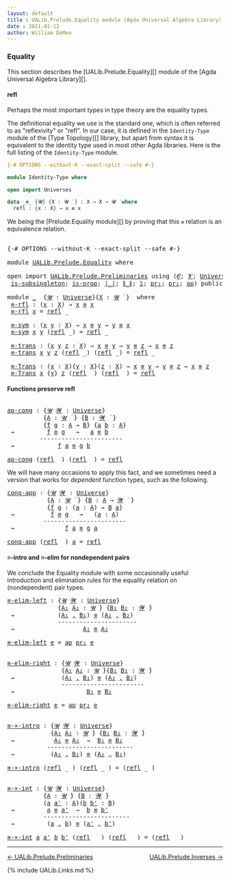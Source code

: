 ```yaml
---
layout: default
title : UALib.Prelude.Equality module (Agda Universal Algebra Library)
date : 2021-01-12
author: William DeMeo
---
```


### <a id="equality">Equality</a>

This section describes the [UALib.Prelude.Equality][] module of the [Agda Universal Algebra Library][].

#### refl

Perhaps the most important types in type theory are the equality types.

The definitional equality we use is the standard one, which is often referred to as "reflexivity" or "refl". In our case, it is defined in the `Identity-Type` module of the [Type Topology][] library, but apart from syntax it is equivalent to the identity type used in most other Agda libraries.  Here is the full listing of the `Identity-Type` module.

```agda
{-# OPTIONS --without-K --exact-split --safe #-}

module Identity-Type where

open import Universes

data _≡_ {𝓤} {X : 𝓤 ̇ } : X → X → 𝓤 ̇ where
  refl : {x : X} → x ≡ x
```

We being the [Prelude.Equality module][] by proving that this `≡` relation is an equivalence relation.

<pre class="Agda">

<a id="1015" class="Symbol">{-#</a> <a id="1019" class="Keyword">OPTIONS</a> <a id="1027" class="Pragma">--without-K</a> <a id="1039" class="Pragma">--exact-split</a> <a id="1053" class="Pragma">--safe</a> <a id="1060" class="Symbol">#-}</a>

<a id="1065" class="Keyword">module</a> <a id="1072" href="UALib.Prelude.Equality.html" class="Module">UALib.Prelude.Equality</a> <a id="1095" class="Keyword">where</a>

<a id="1102" class="Keyword">open</a> <a id="1107" class="Keyword">import</a> <a id="1114" href="UALib.Prelude.Preliminaries.html" class="Module">UALib.Prelude.Preliminaries</a> <a id="1142" class="Keyword">using</a> <a id="1148" class="Symbol">(</a><a id="1149" href="universes.html#613" class="Generalizable">𝓞</a><a id="1150" class="Symbol">;</a> <a id="1152" href="universes.html#617" class="Generalizable">𝓥</a><a id="1153" class="Symbol">;</a> <a id="1155" href="universes.html#551" class="Postulate">Universe</a><a id="1163" class="Symbol">;</a> <a id="1165" href="universes.html#758" class="Function Operator">_̇</a><a id="1167" class="Symbol">;</a> <a id="1169" href="Agda.Primitive.html#636" class="Primitive Operator">_⊔_</a><a id="1172" class="Symbol">;</a> <a id="1174" href="universes.html#527" class="Primitive">_⁺</a><a id="1176" class="Symbol">;</a> <a id="1178" href="UALib.Prelude.Preliminaries.html#5508" class="Datatype Operator">_≡_</a><a id="1181" class="Symbol">;</a> <a id="1183" href="UALib.Prelude.Preliminaries.html#5544" class="InductiveConstructor">refl</a><a id="1187" class="Symbol">;</a> <a id="1189" href="Sigma-Type.html#120" class="Record">Σ</a><a id="1190" class="Symbol">;</a> <a id="1192" href="MGS-MLTT.html#3074" class="Function">-Σ</a><a id="1194" class="Symbol">;</a> <a id="1196" href="MGS-MLTT.html#3515" class="Function Operator">_×_</a><a id="1199" class="Symbol">;</a> <a id="1201" href="UALib.Prelude.Preliminaries.html#5617" class="InductiveConstructor Operator">_,_</a><a id="1204" class="Symbol">;</a>
 <a id="1207" href="MGS-Basic-UF.html#743" class="Function">is-subsingleton</a><a id="1222" class="Symbol">;</a> <a id="1224" href="MGS-Basic-UF.html#1827" class="Function">is-prop</a><a id="1231" class="Symbol">;</a> <a id="1233" href="UALib.Prelude.Preliminaries.html#7503" class="Function Operator">∣_∣</a><a id="1236" class="Symbol">;</a> <a id="1238" href="UALib.Prelude.Preliminaries.html#7581" class="Function Operator">∥_∥</a><a id="1241" class="Symbol">;</a> <a id="1243" href="MGS-MLTT.html#408" class="Function">𝟙</a><a id="1244" class="Symbol">;</a> <a id="1246" href="MGS-MLTT.html#2942" class="Function">pr₁</a><a id="1249" class="Symbol">;</a> <a id="1251" href="MGS-MLTT.html#3001" class="Function">pr₂</a><a id="1254" class="Symbol">;</a> <a id="1256" href="MGS-MLTT.html#6613" class="Function">ap</a><a id="1258" class="Symbol">)</a> <a id="1260" class="Keyword">public</a>

<a id="1268" class="Keyword">module</a> <a id="1275" href="UALib.Prelude.Equality.html#1275" class="Module">_</a>  <a id="1278" class="Symbol">{</a><a id="1279" href="UALib.Prelude.Equality.html#1279" class="Bound">𝓤</a> <a id="1281" class="Symbol">:</a> <a id="1283" href="universes.html#551" class="Postulate">Universe</a><a id="1291" class="Symbol">}{</a><a id="1293" href="UALib.Prelude.Equality.html#1293" class="Bound">X</a> <a id="1295" class="Symbol">:</a> <a id="1297" href="UALib.Prelude.Equality.html#1279" class="Bound">𝓤</a> <a id="1299" href="universes.html#758" class="Function Operator">̇</a> <a id="1301" class="Symbol">}</a>  <a id="1304" class="Keyword">where</a>
 <a id="1311" href="UALib.Prelude.Equality.html#1311" class="Function">≡-rfl</a> <a id="1317" class="Symbol">:</a> <a id="1319" class="Symbol">(</a><a id="1320" href="UALib.Prelude.Equality.html#1320" class="Bound">x</a> <a id="1322" class="Symbol">:</a> <a id="1324" href="UALib.Prelude.Equality.html#1293" class="Bound">X</a><a id="1325" class="Symbol">)</a> <a id="1327" class="Symbol">→</a> <a id="1329" href="UALib.Prelude.Equality.html#1320" class="Bound">x</a> <a id="1331" href="UALib.Prelude.Preliminaries.html#5508" class="Datatype Operator">≡</a> <a id="1333" href="UALib.Prelude.Equality.html#1320" class="Bound">x</a>
 <a id="1336" href="UALib.Prelude.Equality.html#1311" class="Function">≡-rfl</a> <a id="1342" href="UALib.Prelude.Equality.html#1342" class="Bound">x</a> <a id="1344" class="Symbol">=</a> <a id="1346" href="UALib.Prelude.Preliminaries.html#5544" class="InductiveConstructor">refl</a> <a id="1351" class="Symbol">_</a>

 <a id="1355" href="UALib.Prelude.Equality.html#1355" class="Function">≡-sym</a> <a id="1361" class="Symbol">:</a> <a id="1363" class="Symbol">(</a><a id="1364" href="UALib.Prelude.Equality.html#1364" class="Bound">x</a> <a id="1366" href="UALib.Prelude.Equality.html#1366" class="Bound">y</a> <a id="1368" class="Symbol">:</a> <a id="1370" href="UALib.Prelude.Equality.html#1293" class="Bound">X</a><a id="1371" class="Symbol">)</a> <a id="1373" class="Symbol">→</a> <a id="1375" href="UALib.Prelude.Equality.html#1364" class="Bound">x</a> <a id="1377" href="UALib.Prelude.Preliminaries.html#5508" class="Datatype Operator">≡</a> <a id="1379" href="UALib.Prelude.Equality.html#1366" class="Bound">y</a> <a id="1381" class="Symbol">→</a> <a id="1383" href="UALib.Prelude.Equality.html#1366" class="Bound">y</a> <a id="1385" href="UALib.Prelude.Preliminaries.html#5508" class="Datatype Operator">≡</a> <a id="1387" href="UALib.Prelude.Equality.html#1364" class="Bound">x</a>
 <a id="1390" href="UALib.Prelude.Equality.html#1355" class="Function">≡-sym</a> <a id="1396" href="UALib.Prelude.Equality.html#1396" class="Bound">x</a> <a id="1398" href="UALib.Prelude.Equality.html#1398" class="Bound">y</a> <a id="1400" class="Symbol">(</a><a id="1401" href="UALib.Prelude.Preliminaries.html#5544" class="InductiveConstructor">refl</a> <a id="1406" class="Symbol">_)</a> <a id="1409" class="Symbol">=</a> <a id="1411" href="UALib.Prelude.Preliminaries.html#5544" class="InductiveConstructor">refl</a> <a id="1416" class="Symbol">_</a>

 <a id="1420" href="UALib.Prelude.Equality.html#1420" class="Function">≡-trans</a> <a id="1428" class="Symbol">:</a> <a id="1430" class="Symbol">(</a><a id="1431" href="UALib.Prelude.Equality.html#1431" class="Bound">x</a> <a id="1433" href="UALib.Prelude.Equality.html#1433" class="Bound">y</a> <a id="1435" href="UALib.Prelude.Equality.html#1435" class="Bound">z</a> <a id="1437" class="Symbol">:</a> <a id="1439" href="UALib.Prelude.Equality.html#1293" class="Bound">X</a><a id="1440" class="Symbol">)</a> <a id="1442" class="Symbol">→</a> <a id="1444" href="UALib.Prelude.Equality.html#1431" class="Bound">x</a> <a id="1446" href="UALib.Prelude.Preliminaries.html#5508" class="Datatype Operator">≡</a> <a id="1448" href="UALib.Prelude.Equality.html#1433" class="Bound">y</a> <a id="1450" class="Symbol">→</a> <a id="1452" href="UALib.Prelude.Equality.html#1433" class="Bound">y</a> <a id="1454" href="UALib.Prelude.Preliminaries.html#5508" class="Datatype Operator">≡</a> <a id="1456" href="UALib.Prelude.Equality.html#1435" class="Bound">z</a> <a id="1458" class="Symbol">→</a> <a id="1460" href="UALib.Prelude.Equality.html#1431" class="Bound">x</a> <a id="1462" href="UALib.Prelude.Preliminaries.html#5508" class="Datatype Operator">≡</a> <a id="1464" href="UALib.Prelude.Equality.html#1435" class="Bound">z</a>
 <a id="1467" href="UALib.Prelude.Equality.html#1420" class="Function">≡-trans</a> <a id="1475" href="UALib.Prelude.Equality.html#1475" class="Bound">x</a> <a id="1477" href="UALib.Prelude.Equality.html#1477" class="Bound">y</a> <a id="1479" href="UALib.Prelude.Equality.html#1479" class="Bound">z</a> <a id="1481" class="Symbol">(</a><a id="1482" href="UALib.Prelude.Preliminaries.html#5544" class="InductiveConstructor">refl</a> <a id="1487" class="Symbol">_)</a> <a id="1490" class="Symbol">(</a><a id="1491" href="UALib.Prelude.Preliminaries.html#5544" class="InductiveConstructor">refl</a> <a id="1496" class="Symbol">_)</a> <a id="1499" class="Symbol">=</a> <a id="1501" href="UALib.Prelude.Preliminaries.html#5544" class="InductiveConstructor">refl</a> <a id="1506" class="Symbol">_</a>

 <a id="1510" href="UALib.Prelude.Equality.html#1510" class="Function">≡-Trans</a> <a id="1518" class="Symbol">:</a> <a id="1520" class="Symbol">(</a><a id="1521" href="UALib.Prelude.Equality.html#1521" class="Bound">x</a> <a id="1523" class="Symbol">:</a> <a id="1525" href="UALib.Prelude.Equality.html#1293" class="Bound">X</a><a id="1526" class="Symbol">){</a><a id="1528" href="UALib.Prelude.Equality.html#1528" class="Bound">y</a> <a id="1530" class="Symbol">:</a> <a id="1532" href="UALib.Prelude.Equality.html#1293" class="Bound">X</a><a id="1533" class="Symbol">}(</a><a id="1535" href="UALib.Prelude.Equality.html#1535" class="Bound">z</a> <a id="1537" class="Symbol">:</a> <a id="1539" href="UALib.Prelude.Equality.html#1293" class="Bound">X</a><a id="1540" class="Symbol">)</a> <a id="1542" class="Symbol">→</a> <a id="1544" href="UALib.Prelude.Equality.html#1521" class="Bound">x</a> <a id="1546" href="UALib.Prelude.Preliminaries.html#5508" class="Datatype Operator">≡</a> <a id="1548" href="UALib.Prelude.Equality.html#1528" class="Bound">y</a> <a id="1550" class="Symbol">→</a> <a id="1552" href="UALib.Prelude.Equality.html#1528" class="Bound">y</a> <a id="1554" href="UALib.Prelude.Preliminaries.html#5508" class="Datatype Operator">≡</a> <a id="1556" href="UALib.Prelude.Equality.html#1535" class="Bound">z</a> <a id="1558" class="Symbol">→</a> <a id="1560" href="UALib.Prelude.Equality.html#1521" class="Bound">x</a> <a id="1562" href="UALib.Prelude.Preliminaries.html#5508" class="Datatype Operator">≡</a> <a id="1564" href="UALib.Prelude.Equality.html#1535" class="Bound">z</a>
 <a id="1567" href="UALib.Prelude.Equality.html#1510" class="Function">≡-Trans</a> <a id="1575" href="UALib.Prelude.Equality.html#1575" class="Bound">x</a> <a id="1577" class="Symbol">{</a><a id="1578" href="UALib.Prelude.Equality.html#1578" class="Bound">y</a><a id="1579" class="Symbol">}</a> <a id="1581" href="UALib.Prelude.Equality.html#1581" class="Bound">z</a> <a id="1583" class="Symbol">(</a><a id="1584" href="UALib.Prelude.Preliminaries.html#5544" class="InductiveConstructor">refl</a> <a id="1589" class="Symbol">_)</a> <a id="1592" class="Symbol">(</a><a id="1593" href="UALib.Prelude.Preliminaries.html#5544" class="InductiveConstructor">refl</a> <a id="1598" class="Symbol">_)</a> <a id="1601" class="Symbol">=</a> <a id="1603" href="UALib.Prelude.Preliminaries.html#5544" class="InductiveConstructor">refl</a> <a id="1608" class="Symbol">_</a>
</pre>

#### Functions preserve refl

<pre class="Agda">

<a id="ap-cong"></a><a id="1666" href="UALib.Prelude.Equality.html#1666" class="Function">ap-cong</a> <a id="1674" class="Symbol">:</a> <a id="1676" class="Symbol">{</a><a id="1677" href="UALib.Prelude.Equality.html#1677" class="Bound">𝓤</a> <a id="1679" href="UALib.Prelude.Equality.html#1679" class="Bound">𝓦</a> <a id="1681" class="Symbol">:</a> <a id="1683" href="universes.html#551" class="Postulate">Universe</a><a id="1691" class="Symbol">}</a>
          <a id="1703" class="Symbol">{</a><a id="1704" href="UALib.Prelude.Equality.html#1704" class="Bound">A</a> <a id="1706" class="Symbol">:</a> <a id="1708" href="UALib.Prelude.Equality.html#1677" class="Bound">𝓤</a> <a id="1710" href="universes.html#758" class="Function Operator">̇</a> <a id="1712" class="Symbol">}</a> <a id="1714" class="Symbol">{</a><a id="1715" href="UALib.Prelude.Equality.html#1715" class="Bound">B</a> <a id="1717" class="Symbol">:</a> <a id="1719" href="UALib.Prelude.Equality.html#1679" class="Bound">𝓦</a> <a id="1721" href="universes.html#758" class="Function Operator">̇</a> <a id="1723" class="Symbol">}</a>
          <a id="1735" class="Symbol">{</a><a id="1736" href="UALib.Prelude.Equality.html#1736" class="Bound">f</a> <a id="1738" href="UALib.Prelude.Equality.html#1738" class="Bound">g</a> <a id="1740" class="Symbol">:</a> <a id="1742" href="UALib.Prelude.Equality.html#1704" class="Bound">A</a> <a id="1744" class="Symbol">→</a> <a id="1746" href="UALib.Prelude.Equality.html#1715" class="Bound">B</a><a id="1747" class="Symbol">}</a> <a id="1749" class="Symbol">{</a><a id="1750" href="UALib.Prelude.Equality.html#1750" class="Bound">a</a> <a id="1752" href="UALib.Prelude.Equality.html#1752" class="Bound">b</a> <a id="1754" class="Symbol">:</a> <a id="1756" href="UALib.Prelude.Equality.html#1704" class="Bound">A</a><a id="1757" class="Symbol">}</a>
 <a id="1760" class="Symbol">→</a>         <a id="1770" href="UALib.Prelude.Equality.html#1736" class="Bound">f</a> <a id="1772" href="UALib.Prelude.Preliminaries.html#5508" class="Datatype Operator">≡</a> <a id="1774" href="UALib.Prelude.Equality.html#1738" class="Bound">g</a>   <a id="1778" class="Symbol">→</a>   <a id="1782" href="UALib.Prelude.Equality.html#1750" class="Bound">a</a> <a id="1784" href="UALib.Prelude.Preliminaries.html#5508" class="Datatype Operator">≡</a> <a id="1786" href="UALib.Prelude.Equality.html#1752" class="Bound">b</a>
         <a id="1797" class="Comment">-----------------------</a>
 <a id="1822" class="Symbol">→</a>            <a id="1835" href="UALib.Prelude.Equality.html#1736" class="Bound">f</a> <a id="1837" href="UALib.Prelude.Equality.html#1750" class="Bound">a</a> <a id="1839" href="UALib.Prelude.Preliminaries.html#5508" class="Datatype Operator">≡</a> <a id="1841" href="UALib.Prelude.Equality.html#1738" class="Bound">g</a> <a id="1843" href="UALib.Prelude.Equality.html#1752" class="Bound">b</a>

<a id="1846" href="UALib.Prelude.Equality.html#1666" class="Function">ap-cong</a> <a id="1854" class="Symbol">(</a><a id="1855" href="UALib.Prelude.Preliminaries.html#5544" class="InductiveConstructor">refl</a> <a id="1860" class="Symbol">_)</a> <a id="1863" class="Symbol">(</a><a id="1864" href="UALib.Prelude.Preliminaries.html#5544" class="InductiveConstructor">refl</a> <a id="1869" class="Symbol">_)</a> <a id="1872" class="Symbol">=</a> <a id="1874" href="UALib.Prelude.Preliminaries.html#5544" class="InductiveConstructor">refl</a> <a id="1879" class="Symbol">_</a>
</pre>

We will have many occasions to apply this fact, and we sometimes need a version that works for *dependent* function types, such as the following.

<pre class="Agda">
<a id="cong-app"></a><a id="2053" href="UALib.Prelude.Equality.html#2053" class="Function">cong-app</a> <a id="2062" class="Symbol">:</a> <a id="2064" class="Symbol">{</a><a id="2065" href="UALib.Prelude.Equality.html#2065" class="Bound">𝓤</a> <a id="2067" href="UALib.Prelude.Equality.html#2067" class="Bound">𝓦</a> <a id="2069" class="Symbol">:</a> <a id="2071" href="universes.html#551" class="Postulate">Universe</a><a id="2079" class="Symbol">}</a>
           <a id="2092" class="Symbol">{</a><a id="2093" href="UALib.Prelude.Equality.html#2093" class="Bound">A</a> <a id="2095" class="Symbol">:</a> <a id="2097" href="UALib.Prelude.Equality.html#2065" class="Bound">𝓤</a> <a id="2099" href="universes.html#758" class="Function Operator">̇</a> <a id="2101" class="Symbol">}</a> <a id="2103" class="Symbol">{</a><a id="2104" href="UALib.Prelude.Equality.html#2104" class="Bound">B</a> <a id="2106" class="Symbol">:</a> <a id="2108" href="UALib.Prelude.Equality.html#2093" class="Bound">A</a> <a id="2110" class="Symbol">→</a> <a id="2112" href="UALib.Prelude.Equality.html#2067" class="Bound">𝓦</a> <a id="2114" href="universes.html#758" class="Function Operator">̇</a> <a id="2116" class="Symbol">}</a>
           <a id="2129" class="Symbol">{</a><a id="2130" href="UALib.Prelude.Equality.html#2130" class="Bound">f</a> <a id="2132" href="UALib.Prelude.Equality.html#2132" class="Bound">g</a> <a id="2134" class="Symbol">:</a> <a id="2136" class="Symbol">(</a><a id="2137" href="UALib.Prelude.Equality.html#2137" class="Bound">a</a> <a id="2139" class="Symbol">:</a> <a id="2141" href="UALib.Prelude.Equality.html#2093" class="Bound">A</a><a id="2142" class="Symbol">)</a> <a id="2144" class="Symbol">→</a> <a id="2146" href="UALib.Prelude.Equality.html#2104" class="Bound">B</a> <a id="2148" href="UALib.Prelude.Equality.html#2137" class="Bound">a</a><a id="2149" class="Symbol">}</a>
 <a id="2152" class="Symbol">→</a>          <a id="2163" href="UALib.Prelude.Equality.html#2130" class="Bound">f</a> <a id="2165" href="UALib.Prelude.Preliminaries.html#5508" class="Datatype Operator">≡</a> <a id="2167" href="UALib.Prelude.Equality.html#2132" class="Bound">g</a>   <a id="2171" class="Symbol">→</a>   <a id="2175" class="Symbol">(</a><a id="2176" href="UALib.Prelude.Equality.html#2176" class="Bound">a</a> <a id="2178" class="Symbol">:</a> <a id="2180" href="UALib.Prelude.Equality.html#2093" class="Bound">A</a><a id="2181" class="Symbol">)</a>
          <a id="2193" class="Comment">-----------------------</a>
 <a id="2218" class="Symbol">→</a>              <a id="2233" href="UALib.Prelude.Equality.html#2130" class="Bound">f</a> <a id="2235" href="UALib.Prelude.Equality.html#2176" class="Bound">a</a> <a id="2237" href="UALib.Prelude.Preliminaries.html#5508" class="Datatype Operator">≡</a> <a id="2239" href="UALib.Prelude.Equality.html#2132" class="Bound">g</a> <a id="2241" href="UALib.Prelude.Equality.html#2176" class="Bound">a</a>

<a id="2244" href="UALib.Prelude.Equality.html#2053" class="Function">cong-app</a> <a id="2253" class="Symbol">(</a><a id="2254" href="UALib.Prelude.Preliminaries.html#5544" class="InductiveConstructor">refl</a> <a id="2259" class="Symbol">_)</a> <a id="2262" href="UALib.Prelude.Equality.html#2262" class="Bound">a</a> <a id="2264" class="Symbol">=</a> <a id="2266" href="UALib.Prelude.Preliminaries.html#5544" class="InductiveConstructor">refl</a> <a id="2271" class="Symbol">_</a>
</pre>

#### ≡-intro and ≡-elim for nondependent pairs

We conclude the Equality module with some occasionally useful introduction and elimination rules for the equality relation on (nondependent) pair types.

<pre class="Agda">
<a id="≡-elim-left"></a><a id="2500" href="UALib.Prelude.Equality.html#2500" class="Function">≡-elim-left</a> <a id="2512" class="Symbol">:</a> <a id="2514" class="Symbol">{</a><a id="2515" href="UALib.Prelude.Equality.html#2515" class="Bound">𝓤</a> <a id="2517" href="UALib.Prelude.Equality.html#2517" class="Bound">𝓦</a> <a id="2519" class="Symbol">:</a> <a id="2521" href="universes.html#551" class="Postulate">Universe</a><a id="2529" class="Symbol">}</a>
              <a id="2545" class="Symbol">{</a><a id="2546" href="UALib.Prelude.Equality.html#2546" class="Bound">A₁</a> <a id="2549" href="UALib.Prelude.Equality.html#2549" class="Bound">A₂</a> <a id="2552" class="Symbol">:</a> <a id="2554" href="UALib.Prelude.Equality.html#2515" class="Bound">𝓤</a> <a id="2556" href="universes.html#758" class="Function Operator">̇</a><a id="2557" class="Symbol">}</a> <a id="2559" class="Symbol">{</a><a id="2560" href="UALib.Prelude.Equality.html#2560" class="Bound">B₁</a> <a id="2563" href="UALib.Prelude.Equality.html#2563" class="Bound">B₂</a> <a id="2566" class="Symbol">:</a> <a id="2568" href="UALib.Prelude.Equality.html#2517" class="Bound">𝓦</a> <a id="2570" href="universes.html#758" class="Function Operator">̇</a><a id="2571" class="Symbol">}</a>
 <a id="2574" class="Symbol">→</a>            <a id="2587" class="Symbol">(</a><a id="2588" href="UALib.Prelude.Equality.html#2546" class="Bound">A₁</a> <a id="2591" href="UALib.Prelude.Preliminaries.html#5617" class="InductiveConstructor Operator">,</a> <a id="2593" href="UALib.Prelude.Equality.html#2560" class="Bound">B₁</a><a id="2595" class="Symbol">)</a> <a id="2597" href="UALib.Prelude.Preliminaries.html#5508" class="Datatype Operator">≡</a> <a id="2599" class="Symbol">(</a><a id="2600" href="UALib.Prelude.Equality.html#2549" class="Bound">A₂</a> <a id="2603" href="UALib.Prelude.Preliminaries.html#5617" class="InductiveConstructor Operator">,</a> <a id="2605" href="UALib.Prelude.Equality.html#2563" class="Bound">B₂</a><a id="2607" class="Symbol">)</a>
              <a id="2623" class="Comment">----------------------</a>
 <a id="2647" class="Symbol">→</a>                   <a id="2667" href="UALib.Prelude.Equality.html#2546" class="Bound">A₁</a> <a id="2670" href="UALib.Prelude.Preliminaries.html#5508" class="Datatype Operator">≡</a> <a id="2672" href="UALib.Prelude.Equality.html#2549" class="Bound">A₂</a>

<a id="2676" href="UALib.Prelude.Equality.html#2500" class="Function">≡-elim-left</a> <a id="2688" href="UALib.Prelude.Equality.html#2688" class="Bound">e</a> <a id="2690" class="Symbol">=</a> <a id="2692" href="MGS-MLTT.html#6613" class="Function">ap</a> <a id="2695" href="MGS-MLTT.html#2942" class="Function">pr₁</a> <a id="2699" href="UALib.Prelude.Equality.html#2688" class="Bound">e</a>


<a id="≡-elim-right"></a><a id="2703" href="UALib.Prelude.Equality.html#2703" class="Function">≡-elim-right</a> <a id="2716" class="Symbol">:</a> <a id="2718" class="Symbol">{</a><a id="2719" href="UALib.Prelude.Equality.html#2719" class="Bound">𝓤</a> <a id="2721" href="UALib.Prelude.Equality.html#2721" class="Bound">𝓦</a> <a id="2723" class="Symbol">:</a> <a id="2725" href="universes.html#551" class="Postulate">Universe</a><a id="2733" class="Symbol">}</a>
               <a id="2750" class="Symbol">{</a><a id="2751" href="UALib.Prelude.Equality.html#2751" class="Bound">A₁</a> <a id="2754" href="UALib.Prelude.Equality.html#2754" class="Bound">A₂</a> <a id="2757" class="Symbol">:</a> <a id="2759" href="UALib.Prelude.Equality.html#2719" class="Bound">𝓤</a> <a id="2761" href="universes.html#758" class="Function Operator">̇</a><a id="2762" class="Symbol">}{</a><a id="2764" href="UALib.Prelude.Equality.html#2764" class="Bound">B₁</a> <a id="2767" href="UALib.Prelude.Equality.html#2767" class="Bound">B₂</a> <a id="2770" class="Symbol">:</a> <a id="2772" href="UALib.Prelude.Equality.html#2721" class="Bound">𝓦</a> <a id="2774" href="universes.html#758" class="Function Operator">̇</a><a id="2775" class="Symbol">}</a>
 <a id="2778" class="Symbol">→</a>             <a id="2792" class="Symbol">(</a><a id="2793" href="UALib.Prelude.Equality.html#2751" class="Bound">A₁</a> <a id="2796" href="UALib.Prelude.Preliminaries.html#5617" class="InductiveConstructor Operator">,</a> <a id="2798" href="UALib.Prelude.Equality.html#2764" class="Bound">B₁</a><a id="2800" class="Symbol">)</a> <a id="2802" href="UALib.Prelude.Preliminaries.html#5508" class="Datatype Operator">≡</a> <a id="2804" class="Symbol">(</a><a id="2805" href="UALib.Prelude.Equality.html#2754" class="Bound">A₂</a> <a id="2808" href="UALib.Prelude.Preliminaries.html#5617" class="InductiveConstructor Operator">,</a> <a id="2810" href="UALib.Prelude.Equality.html#2767" class="Bound">B₂</a><a id="2812" class="Symbol">)</a>
               <a id="2829" class="Comment">-----------------------</a>
 <a id="2854" class="Symbol">→</a>                    <a id="2875" href="UALib.Prelude.Equality.html#2764" class="Bound">B₁</a> <a id="2878" href="UALib.Prelude.Preliminaries.html#5508" class="Datatype Operator">≡</a> <a id="2880" href="UALib.Prelude.Equality.html#2767" class="Bound">B₂</a>

<a id="2884" href="UALib.Prelude.Equality.html#2703" class="Function">≡-elim-right</a> <a id="2897" href="UALib.Prelude.Equality.html#2897" class="Bound">e</a> <a id="2899" class="Symbol">=</a> <a id="2901" href="MGS-MLTT.html#6613" class="Function">ap</a> <a id="2904" href="MGS-MLTT.html#3001" class="Function">pr₂</a> <a id="2908" href="UALib.Prelude.Equality.html#2897" class="Bound">e</a>


<a id="≡-×-intro"></a><a id="2912" href="UALib.Prelude.Equality.html#2912" class="Function">≡-×-intro</a> <a id="2922" class="Symbol">:</a> <a id="2924" class="Symbol">{</a><a id="2925" href="UALib.Prelude.Equality.html#2925" class="Bound">𝓤</a> <a id="2927" href="UALib.Prelude.Equality.html#2927" class="Bound">𝓦</a> <a id="2929" class="Symbol">:</a> <a id="2931" href="universes.html#551" class="Postulate">Universe</a><a id="2939" class="Symbol">}</a>
            <a id="2953" class="Symbol">{</a><a id="2954" href="UALib.Prelude.Equality.html#2954" class="Bound">A₁</a> <a id="2957" href="UALib.Prelude.Equality.html#2957" class="Bound">A₂</a> <a id="2960" class="Symbol">:</a> <a id="2962" href="UALib.Prelude.Equality.html#2925" class="Bound">𝓤</a> <a id="2964" href="universes.html#758" class="Function Operator">̇</a><a id="2965" class="Symbol">}</a> <a id="2967" class="Symbol">{</a><a id="2968" href="UALib.Prelude.Equality.html#2968" class="Bound">B₁</a> <a id="2971" href="UALib.Prelude.Equality.html#2971" class="Bound">B₂</a> <a id="2974" class="Symbol">:</a> <a id="2976" href="UALib.Prelude.Equality.html#2927" class="Bound">𝓦</a> <a id="2978" href="universes.html#758" class="Function Operator">̇</a><a id="2979" class="Symbol">}</a>
 <a id="2982" class="Symbol">→</a>           <a id="2994" href="UALib.Prelude.Equality.html#2954" class="Bound">A₁</a> <a id="2997" href="UALib.Prelude.Preliminaries.html#5508" class="Datatype Operator">≡</a> <a id="2999" href="UALib.Prelude.Equality.html#2957" class="Bound">A₂</a>  <a id="3003" class="Symbol">→</a>  <a id="3006" href="UALib.Prelude.Equality.html#2968" class="Bound">B₁</a> <a id="3009" href="UALib.Prelude.Preliminaries.html#5508" class="Datatype Operator">≡</a> <a id="3011" href="UALib.Prelude.Equality.html#2971" class="Bound">B₂</a>
           <a id="3025" class="Comment">------------------------</a>
 <a id="3051" class="Symbol">→</a>          <a id="3062" class="Symbol">(</a><a id="3063" href="UALib.Prelude.Equality.html#2954" class="Bound">A₁</a> <a id="3066" href="UALib.Prelude.Preliminaries.html#5617" class="InductiveConstructor Operator">,</a> <a id="3068" href="UALib.Prelude.Equality.html#2968" class="Bound">B₁</a><a id="3070" class="Symbol">)</a> <a id="3072" href="UALib.Prelude.Preliminaries.html#5508" class="Datatype Operator">≡</a> <a id="3074" class="Symbol">(</a><a id="3075" href="UALib.Prelude.Equality.html#2957" class="Bound">A₂</a> <a id="3078" href="UALib.Prelude.Preliminaries.html#5617" class="InductiveConstructor Operator">,</a> <a id="3080" href="UALib.Prelude.Equality.html#2971" class="Bound">B₂</a><a id="3082" class="Symbol">)</a>

<a id="3085" href="UALib.Prelude.Equality.html#2912" class="Function">≡-×-intro</a> <a id="3095" class="Symbol">(</a><a id="3096" href="UALib.Prelude.Preliminaries.html#5544" class="InductiveConstructor">refl</a> <a id="3101" class="Symbol">_</a> <a id="3103" class="Symbol">)</a> <a id="3105" class="Symbol">(</a><a id="3106" href="UALib.Prelude.Preliminaries.html#5544" class="InductiveConstructor">refl</a> <a id="3111" class="Symbol">_</a> <a id="3113" class="Symbol">)</a> <a id="3115" class="Symbol">=</a> <a id="3117" class="Symbol">(</a><a id="3118" href="UALib.Prelude.Preliminaries.html#5544" class="InductiveConstructor">refl</a> <a id="3123" class="Symbol">_</a> <a id="3125" class="Symbol">)</a>


<a id="≡-×-int"></a><a id="3129" href="UALib.Prelude.Equality.html#3129" class="Function">≡-×-int</a> <a id="3137" class="Symbol">:</a> <a id="3139" class="Symbol">{</a><a id="3140" href="UALib.Prelude.Equality.html#3140" class="Bound">𝓤</a> <a id="3142" href="UALib.Prelude.Equality.html#3142" class="Bound">𝓦</a> <a id="3144" class="Symbol">:</a> <a id="3146" href="universes.html#551" class="Postulate">Universe</a><a id="3154" class="Symbol">}</a>
          <a id="3166" class="Symbol">{</a><a id="3167" href="UALib.Prelude.Equality.html#3167" class="Bound">A</a> <a id="3169" class="Symbol">:</a> <a id="3171" href="UALib.Prelude.Equality.html#3140" class="Bound">𝓤</a> <a id="3173" href="universes.html#758" class="Function Operator">̇</a><a id="3174" class="Symbol">}</a> <a id="3176" class="Symbol">{</a><a id="3177" href="UALib.Prelude.Equality.html#3177" class="Bound">B</a> <a id="3179" class="Symbol">:</a> <a id="3181" href="UALib.Prelude.Equality.html#3142" class="Bound">𝓦</a> <a id="3183" href="universes.html#758" class="Function Operator">̇</a><a id="3184" class="Symbol">}</a>
          <a id="3196" class="Symbol">(</a><a id="3197" href="UALib.Prelude.Equality.html#3197" class="Bound">a</a> <a id="3199" href="UALib.Prelude.Equality.html#3199" class="Bound">a&#39;</a> <a id="3202" class="Symbol">:</a> <a id="3204" href="UALib.Prelude.Equality.html#3167" class="Bound">A</a><a id="3205" class="Symbol">)(</a><a id="3207" href="UALib.Prelude.Equality.html#3207" class="Bound">b</a> <a id="3209" href="UALib.Prelude.Equality.html#3209" class="Bound">b&#39;</a> <a id="3212" class="Symbol">:</a> <a id="3214" href="UALib.Prelude.Equality.html#3177" class="Bound">B</a><a id="3215" class="Symbol">)</a>
 <a id="3218" class="Symbol">→</a>         <a id="3228" href="UALib.Prelude.Equality.html#3197" class="Bound">a</a> <a id="3230" href="UALib.Prelude.Preliminaries.html#5508" class="Datatype Operator">≡</a> <a id="3232" href="UALib.Prelude.Equality.html#3199" class="Bound">a&#39;</a>  <a id="3236" class="Symbol">→</a>  <a id="3239" href="UALib.Prelude.Equality.html#3207" class="Bound">b</a> <a id="3241" href="UALib.Prelude.Preliminaries.html#5508" class="Datatype Operator">≡</a> <a id="3243" href="UALib.Prelude.Equality.html#3209" class="Bound">b&#39;</a>
          <a id="3256" class="Comment">------------------------</a>
 <a id="3282" class="Symbol">→</a>         <a id="3292" class="Symbol">(</a><a id="3293" href="UALib.Prelude.Equality.html#3197" class="Bound">a</a> <a id="3295" href="UALib.Prelude.Preliminaries.html#5617" class="InductiveConstructor Operator">,</a> <a id="3297" href="UALib.Prelude.Equality.html#3207" class="Bound">b</a><a id="3298" class="Symbol">)</a> <a id="3300" href="UALib.Prelude.Preliminaries.html#5508" class="Datatype Operator">≡</a> <a id="3302" class="Symbol">(</a><a id="3303" href="UALib.Prelude.Equality.html#3199" class="Bound">a&#39;</a> <a id="3306" href="UALib.Prelude.Preliminaries.html#5617" class="InductiveConstructor Operator">,</a> <a id="3308" href="UALib.Prelude.Equality.html#3209" class="Bound">b&#39;</a><a id="3310" class="Symbol">)</a>

<a id="3313" href="UALib.Prelude.Equality.html#3129" class="Function">≡-×-int</a> <a id="3321" href="UALib.Prelude.Equality.html#3321" class="Bound">a</a> <a id="3323" href="UALib.Prelude.Equality.html#3323" class="Bound">a&#39;</a> <a id="3326" href="UALib.Prelude.Equality.html#3326" class="Bound">b</a> <a id="3328" href="UALib.Prelude.Equality.html#3328" class="Bound">b&#39;</a> <a id="3331" class="Symbol">(</a><a id="3332" href="UALib.Prelude.Preliminaries.html#5544" class="InductiveConstructor">refl</a> <a id="3337" class="Symbol">_</a> <a id="3339" class="Symbol">)</a> <a id="3341" class="Symbol">(</a><a id="3342" href="UALib.Prelude.Preliminaries.html#5544" class="InductiveConstructor">refl</a> <a id="3347" class="Symbol">_</a> <a id="3349" class="Symbol">)</a> <a id="3351" class="Symbol">=</a> <a id="3353" class="Symbol">(</a><a id="3354" href="UALib.Prelude.Preliminaries.html#5544" class="InductiveConstructor">refl</a> <a id="3359" class="Symbol">_</a> <a id="3361" class="Symbol">)</a>
</pre>

-------------------------------------

[← UALib.Prelude.Preliminaries ](UALib.Prelude.Preliminaries.html)
<span style="float:right;">[UALib.Prelude.Inverses →](UALib.Prelude.Inverses.html)</span>

{% include UALib.Links.md %}

